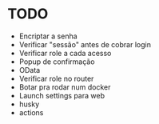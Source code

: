 # TODO
 - Encriptar a senha
 - Verificar "sessão" antes de cobrar login
 - Verificar role a cada acesso
 - Popup de confirmação
 - OData
 - Verificar role no router
 - Botar pra rodar num docker
 - Launch settings para web
 - husky
 - actions
 